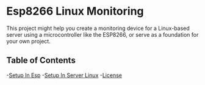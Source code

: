 # Esp8266 Linux Monitoring

This project might help you create a monitoring device for a Linux-based server using a microcontroller like the ESP8266, or serve as a foundation for your own project.

## Table of Contents

-[Setup In Esp](#espsetup)
-[Setup In Server Linux](#linuxsetup)
-[License](#license)


